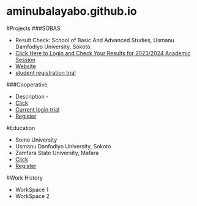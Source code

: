 # aminubalayabo.github.io

#Projects
###SOBAS
- Result Check: School of Basic And Advanced Studies, Usmanu Damfodiyo University, Sokoto.
- [Click Here to Login and Check Your Results for 2023/2024 Academic Session](SOBAS/index.html)
- [Website](website.html)
- [student registration trial](Student_Information/index.html)
  
###Cooperative
- Description - 
- [Click](https://script.google.com/macros/s/AKfycbz11_Bylx3amIqfC4yBbfNdDgQuJivNSayZ31nUxi14e2L8pnMaZ73DmUX5s_nBqmdq/exec)
- [Current login trial](Student_Information/login.html)
- [Register](Student_Information/register.html)
  
#Education
- Some University
- Usmanu Danfodiyo University, Sokoto
- Zamfara State University, Mafara
- [Click](Student_Information/studentDashboard.html)
- [Register](Student_Information/studentDashboard.html)

#Work History
- WorkSpace 1
- WorkSpace 2

